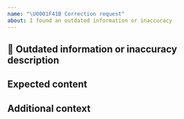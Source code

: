 ```yaml
---
name: "\U0001F41B Correction request"
about: I found an outdated information or inaccuracy
---
```


## 🐛  Outdated information or inaccuracy description
<!-- Place here a clear description of what the problem is. -->
<!-- If you have a data sample, screenshot, error message, please provide it here as well. -->

## Expected content
<!-- Place here a clear description of what you expected to see. -->

## Additional context
<!-- Add here any other context about the problem. -->

